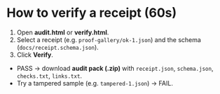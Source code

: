 # How to verify a receipt (60s)
1. Open **audit.html** or **verify.html**.
2. Select a receipt (e.g. `proof-gallery/ok-1.json`) and the schema (`docs/receipt.schema.json`).
3. Click **Verify**.
- PASS → download **audit pack (.zip)** with `receipt.json`, `schema.json`, `checks.txt`, `links.txt`.
- Try a tampered sample (e.g. `tampered-1.json`) → FAIL.
